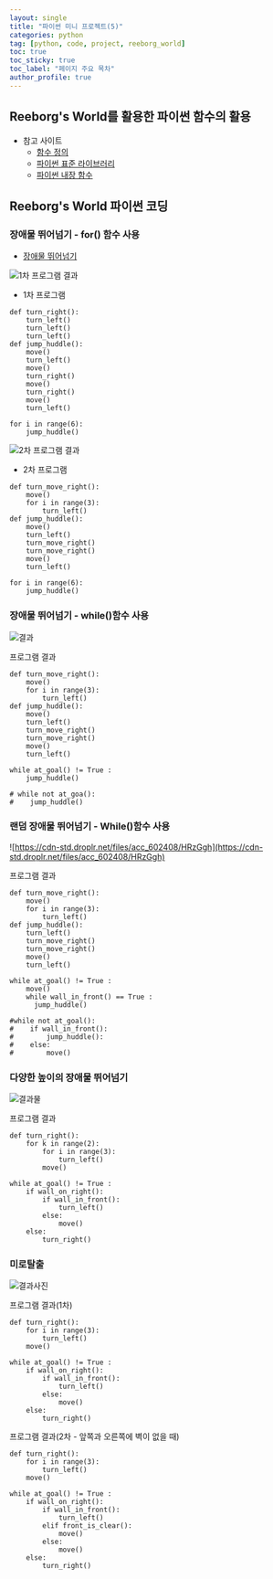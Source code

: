 ```yaml
---
layout: single
title: "파이썬 미니 프로젝트(5)"
categories: python
tag: [python, code, project, reeborg_world]
toc: true
toc_sticky: true
toc_label: "페이지 주요 목차"
author_profile: true
---
```


## Reeborg's World를 활용한 파이썬 함수의 활용

- 참고 사이트
  - [함수 정의](https://docs.python.org/ko/3.9/tutorial/controlflow.html#defining-functions)
  - [파이썬 표준 라이브러리](https://docs.python.org/ko/3.9/library/index.html?highlight=%EB%82%B4%EC%9E%A5%20%EB%9D%BC%EC%9D%B4%EB%B8%8C%EB%9F%AC%EB%A6%AC)
  - [파이썬 내장 함수](https://docs.python.org/ko/3.9/library/functions.html)

## Reeborg's World 파이썬 코딩

### 장애물 뛰어넘기 - for() 함수 사용

- [장애물 뛰어넘기](https://reeborg.ca/reeborg.html?lang=en&mode=python&menu=worlds%2Fmenus%2Freeborg_intro_en.json&name=Hurdle%201&url=worlds%2Ftutorial_en%2Fhurdle1.json)

![1차 프로그램 결과](https://cdn-std.droplr.net/files/acc_602408/NGH4IT)

- 1차 프로그램

```
def turn_right():
    turn_left()
    turn_left()
    turn_left()
def jump_huddle():
    move()
    turn_left()
    move()
    turn_right()
    move()
    turn_right()
    move()
    turn_left()

for i in range(6):
    jump_huddle()

```

![2차 프로그램 결과](https://cdn-std.droplr.net/files/acc_602408/8j1g4r)

- 2차 프로그램

```
def turn_move_right():
    move()
    for i in range(3):
        turn_left()
def jump_huddle():
    move()
    turn_left()
    turn_move_right()
    turn_move_right()
    move()
    turn_left()

for i in range(6):
    jump_huddle()

```

### 장애물 뛰어넘기 - while()함수 사용

![결과](https://cdn-std.droplr.net/files/acc_602408/RzYBnf)

프로그램 결과

```
def turn_move_right():
    move()
    for i in range(3):
        turn_left()
def jump_huddle():
    move()
    turn_left()
    turn_move_right()
    turn_move_right()
    move()
    turn_left()

while at_goal() != True :
    jump_huddle()

# while not at_goa():
#    jump_huddle()
```

### 랜덤 장애물 뛰어넘기 - While()함수 사용

![https://cdn-std.droplr.net/files/acc_602408/HRzGgh](https://cdn-std.droplr.net/files/acc_602408/HRzGgh)

프로그램 결과

```
def turn_move_right():
    move()
    for i in range(3):
        turn_left()
def jump_huddle():
    turn_left()
    turn_move_right()
    turn_move_right()
    move()
    turn_left()

while at_goal() != True :
    move()
    while wall_in_front() == True :
      jump_huddle()

#while not at_goal():
#    if wall_in_front():
#        jump_huddle():
#    else:
#        move()
```

### 다양한 높이의 장애물 뛰어넘기

![결과물](https://cdn-std.droplr.net/files/acc_602408/X6eaQg)

프로그램 결과

```
def turn_right():
    for k in range(2):
        for i in range(3):
            turn_left()
        move()

while at_goal() != True :
    if wall_on_right():
        if wall_in_front():
            turn_left()
        else:
            move()
    else:
        turn_right()
```

### 미로탈출

![결과사진](https://cdn-std.droplr.net/files/acc_602408/BVPkCD)

프로그램 결과(1차)

```
def turn_right():
    for i in range(3):
        turn_left()
    move()

while at_goal() != True :
    if wall_on_right():
        if wall_in_front():
            turn_left()
        else:
            move()
    else:
        turn_right()
```

프로그램 결과(2차 - 앞쪽과 오른쪽에 벽이 없을 때)

```
def turn_right():
    for i in range(3):
        turn_left()
    move()

while at_goal() != True :
    if wall_on_right():
        if wall_in_front():
            turn_left()
        elif front_is_clear():
            move()
        else:
            move()
    else:
        turn_right()
```
